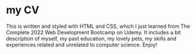 # my CV 
This is written and styled with HTML and CSS, which I just learned from The Complete 2022 Web Development Bootcamp on Udemy. It includes a bit description of myself, my past education, my lovely pets, my skills and experiences related and unrelated to computer science. Enjoy! 

